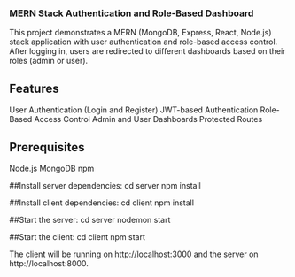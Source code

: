 ### MERN Stack Authentication and Role-Based Dashboard

This project demonstrates a MERN (MongoDB, Express, React, Node.js) stack application with user authentication and role-based access control. After logging in, users are redirected to different dashboards based on their roles (admin or user).

## Features
User Authentication (Login and Register)
JWT-based Authentication
Role-Based Access Control
Admin and User Dashboards
Protected Routes

## Prerequisites
Node.js
MongoDB
npm 

##Install server dependencies:
cd server
npm install

##Install client dependencies:
cd client
npm install

##Start the server:
cd server
nodemon start

##Start the client:
cd client
npm start

The client will be running on http://localhost:3000 and the server on http://localhost:8000.










